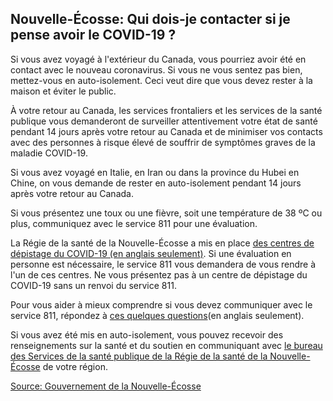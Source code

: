 ## Nouvelle-Écosse: Qui dois-je contacter si je pense avoir le COVID-19 ?

Si vous avez voyagé à l'extérieur du Canada, vous pourriez avoir été en contact avec le nouveau coronavirus. Si vous ne vous sentez pas bien, mettez-vous en auto-isolement. Ceci veut dire que vous devez rester à la maison et éviter le public.

À votre retour au Canada, les services frontaliers et les services de la santé publique vous demanderont de surveiller attentivement votre état de santé pendant 14 jours après votre retour au Canada et de minimiser vos contacts avec des personnes à risque élevé de souffrir de symptômes graves de la maladie COVID-19.

Si vous avez voyagé en Italie, en Iran ou dans la province du Hubei en Chine, on vous demande de rester en auto-isolement pendant 14 jours après votre retour au Canada.

Si vous présentez une toux ou une fièvre, soit une température de 38 ºC ou plus, communiquez avec le service 811 pour une évaluation.

La Régie de la santé de la Nouvelle-Écosse a mis en place [des centres de dépistage du COVID-19 (en anglais seulement)](http://www.nshealth.ca/coronavirus). Si une évaluation en personne est nécessaire, le service 811 vous demandera de vous rendre à l'un de ces centres. Ne vous présentez pas à un centre de dépistage du COVID-19 sans un renvoi du service 811.

Pour vous aider à mieux comprendre si vous devez communiquer avec le service 811, répondez à [ces quelques questions](https://811.novascotia.ca/health_topics/covid-19-when-to-call-811/)(en anglais seulement).

Si vous avez été mis en auto-isolement, vous pouvez recevoir des renseignements sur la santé et du soutien en communiquant avec [le bureau des Services de la santé publique de la Régie de la santé de la Nouvelle-Écosse](http://www.nshealth.ca/public-health-offices) de votre région.

[Source: Gouvernement de la Nouvelle-Écosse](https://novascotia.ca/coronavirus/fr/)
